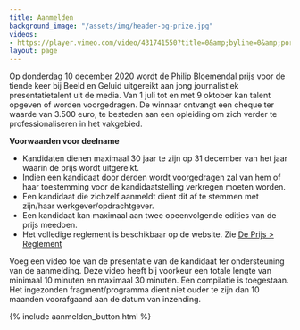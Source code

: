 ```yaml
---
title: Aanmelden
background_image: "/assets/img/header-bg-prize.jpg"
videos:
- https://player.vimeo.com/video/431741550?title=0&amp;byline=0&amp;portrait=0
layout: page
---
```


Op donderdag 10 december 2020 wordt de Philip Bloemendal prijs voor de tiende keer bij Beeld en Geluid uitgereikt aan jong journalistiek presentatietalent uit de media. Van 1 juli tot en met 9 oktober kan talent opgeven of worden voorgedragen. De winnaar ontvangt een cheque ter waarde van 3.500 euro, te besteden aan een opleiding om zich verder te professionaliseren in het vakgebied.

**Voorwaarden voor deelname**
* Kandidaten dienen maximaal 30 jaar te zijn op 31 december van het jaar waarin de prijs wordt uitgereikt.
* Indien een kandidaat door derden wordt voorgedragen zal van hem of haar toestemming voor de kandidaatstelling verkregen moeten worden.
* Een kandidaat die zichzelf aanmeldt dient dit af te stemmen met zijn/haar werkgever/opdrachtgever.
* Een kandidaat kan maximaal aan twee opeenvolgende edities van de prijs meedoen.
* Het volledige reglement is beschikbaar op de website. Zie [De Prijs > Reglement](/de-prijs#reglement)

Voeg een video toe van de presentatie van de kandidaat ter ondersteuning van de aanmelding. Deze video heeft bij voorkeur een totale lengte van minimaal 10 minuten en maximaal 30 minuten. Een compilatie is toegestaan. Het ingezonden fragment/programma dient niet ouder te zijn dan 10 maanden voorafgaand aan de datum van inzending.

{% include aanmelden_button.html %}
